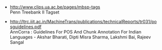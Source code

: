 - http://www.clips.ua.ac.be/pages/mbsp-tags<br/>
  Penn Treebank II Tagset

- http://ltrc.iiit.ac.in/MachineTrans/publications/technicalReports/tr031/posguidelines.pdf<br/>
  AnnCorra : Guidelines For POS And Chunk Annotation For Indian Languages - Akshar Bharati, Dipti Misra Sharma, Lakshmi Bai, Rajeev Sangal
